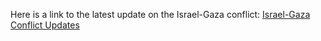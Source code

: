 Here is a link to the latest update on the Israel-Gaza conflict: [Israel-Gaza Conflict Updates](https://www.theguardian.com/world/live/2024/aug/11/israel-gaza-war-live-mahmoud-abbas-missile-strikes-school)